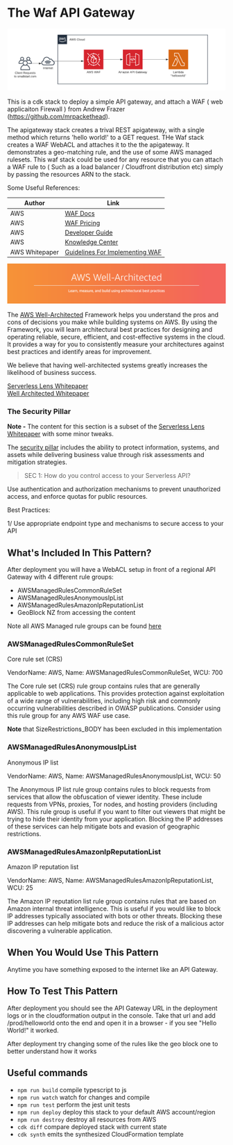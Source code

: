 # The Waf API Gateway

![architecture](img/the-waf-apigateway.png)

This is a cdk stack to deploy a simple API gateway, and attach a WAF ( web applicaiton Firewall ) from Andrew Frazer (<https://github.com/mrpackethead>).

The apigateway stack creates a trival REST apigateway, with a single method which returns 'hello world!' to a GET request. 
THe Waf stack creates a WAF WebACL and attaches it to the the apigateway. It demonstrates a geo-matching rule, and the use of some AWS managed rulesets. This waf stack could be used for any resource that you can attach a WAF rule to ( Such as a load balancer / Cloudfront distribution etc) simply by passing the resources ARN to the stack. 

Some Useful References:

| Author        | Link           |
| ------------- | ------------- |
| AWS      | [WAF Docs](https://aws.amazon.com/waf/) |
| AWS | [WAF Pricing](https://aws.amazon.com/waf/pricing/) |
| AWS | [Developer Guide](https://docs.aws.amazon.com/AmazonCloudFront/latest/DeveloperGuide/distribution-web-awswaf.html) |
| AWS | [Knowledge Center](https://aws.amazon.com/premiumsupport/knowledge-center/waf-block-common-attacks/) |
| AWS Whitepaper | [Guidelines For Implementing WAF](https://d1.awsstatic.com/whitepapers/guidelines-implementing-aws-waf.pdf) |

![AWS Well Architected](img/well_architected.png)

The [AWS Well-Architected](https://aws.amazon.com/architecture/well-architected/) Framework helps you understand the pros and cons of
decisions you make while building systems on AWS. By using the Framework, you will learn architectural best practices for designing and operating reliable, secure, efficient, and cost-effective systems in the cloud. It provides a way for you to consistently measure your architectures against best practices and identify areas for improvement.

We believe that having well-architected systems greatly increases the likelihood of business success.

[Serverless Lens Whitepaper](https://d1.awsstatic.com/whitepapers/architecture/AWS-Serverless-Applications-Lens.pdf) <br />
[Well Architected Whitepaper](http://d0.awsstatic.com/whitepapers/architecture/AWS_Well-Architected_Framework.pdf)

### The Security Pillar

<strong>Note -</strong> The content for this section is a subset of the [Serverless Lens Whitepaper](https://d1.awsstatic.com/whitepapers/architecture/AWS-Serverless-Applications-Lens.pdf) with some minor tweaks.

The [security pillar](https://d1.awsstatic.com/whitepapers/architecture/AWS-Serverless-Applications-Lens.pdf#page=38) includes the ability to protect information, systems, and assets while delivering business value through risk assessments and mitigation strategies.

> SEC 1: How do you control access to your Serverless API?

Use authentication and authorization mechanisms to prevent unauthorized access, and enforce quotas for public resources.

Best Practices:

1/ Use appropriate endpoint type and mechanisms to secure access to your API

## What's Included In This Pattern?

After deployment you will have a WebACL setup in front of a regional API Gateway with 4 different rule groups:

- AWSManagedRulesCommonRuleSet
- AWSManagedRulesAnonymousIpList
- AWSManagedRulesAmazonIpReputationList
- GeoBlock NZ from accessing the content

Note all AWS Managed rule groups can be found [here](https://docs.aws.amazon.com/waf/latest/developerguide/aws-managed-rule-groups-list.html)

### AWSManagedRulesCommonRuleSet

Core rule set (CRS)

VendorName: AWS, Name: AWSManagedRulesCommonRuleSet, WCU: 700

The Core rule set (CRS) rule group contains rules that are generally applicable to web applications. This provides protection against exploitation of a wide range of vulnerabilities, including high risk and commonly occurring vulnerabilities described in OWASP publications. Consider using this rule group for any AWS WAF use case.

**Note** that SizeRestrictions_BODY has been excluded in this implementation

### AWSManagedRulesAnonymousIpList

Anonymous IP list

VendorName: AWS, Name: AWSManagedRulesAnonymousIpList, WCU: 50

The Anonymous IP list rule group contains rules to block requests from services that allow the obfuscation of viewer identity. These include requests from VPNs, proxies, Tor nodes, and hosting providers (including AWS). This rule group is useful if you want to filter out viewers that might be trying to hide their identity from your application. Blocking the IP addresses of these services can help mitigate bots and evasion of geographic restrictions.

### AWSManagedRulesAmazonIpReputationList

Amazon IP reputation list

VendorName: AWS, Name: AWSManagedRulesAmazonIpReputationList, WCU: 25

The Amazon IP reputation list rule group contains rules that are based on Amazon internal threat intelligence. This is useful if you would like to block IP addresses typically associated with bots or other threats. Blocking these IP addresses can help mitigate bots and reduce the risk of a malicious actor discovering a vulnerable application.

## When You Would Use This Pattern

Anytime you have something exposed to the internet like an API Gateway.

## How To Test This Pattern

After deployment you should see the API Gateway URL in the deployment logs or in the cloudformation output in the console. Take that url and add /prod/helloworld onto the end and open it in a browser - if you see "Hello World!" it worked.

After deployment try changing some of the rules like the geo block one to better understand how it works

## Useful commands

 * `npm run build`   compile typescript to js
 * `npm run watch`   watch for changes and compile
 * `npm run test`    perform the jest unit tests
 * `npm run deploy`      deploy this stack to your default AWS account/region
 * `npm run destroy` destroy all resources from AWS
 * `cdk diff`        compare deployed stack with current state
 * `cdk synth`       emits the synthesized CloudFormation template
